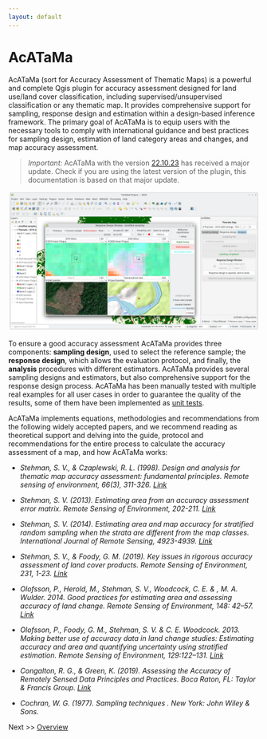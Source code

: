 ```yaml
---
layout: default
---
```


# AcATaMa

AcATaMa (sort for Accuracy Assessment of Thematic Maps) is a powerful and complete Qgis plugin for accuracy assessment
designed for land use/land cover classification, including supervised/unsupervised classification or any thematic map.
It provides comprehensive support for sampling, response design and estimation within a design-based inference
framework. The primary goal of AcATaMa is to equip users with the necessary tools to comply with international 
guidance and best practices for sampling design, estimation of land category areas and changes, and map accuracy 
assessment.

> *Important:* AcATaMa with the version [22.10.23](https://github.com/SMByC/AcATaMa/releases/tag/22.10.23) has received
> a major update. Check if you are using the latest version of the plugin, this documentation is based on that major
> update.

![](img/overview.webp)

To ensure a good accuracy assessment AcATaMa provides three components: **sampling design**, used to select the
reference sample; the **response design**, which allows the evaluation protocol, and finally, the **analysis** 
procedures with different estimators. AcATaMa provides several sampling designs and estimators, but also 
comprehensive support for the response design process. AcATaMa has been manually tested with multiple real examples 
for all user cases in order to guarantee the quality of the results, some of them have been implemented as
[unit tests](https://github.com/SMByC/AcATaMa/actions/workflows/tests.yml).

AcATaMa implements equations, methodologies and recommendations from the following widely accepted papers,
and we recommend reading as theoretical support and delving into the guide, protocol and recommendations for the entire
process to calculate the accuracy assessment of a map, and how AcATaMa works:

+ *Stehman, S. V., & Czaplewski, R. L. (1998). Design and analysis for thematic map accuracy assessment: fundamental
  principles. Remote sensing of environment, 66(3), 311-326. [Link](https://doi.org/10.1016/S0034-4257(98)00010-8)*

+ *Stehman, S. V. (2013). Estimating area from an accuracy assessment error matrix. Remote Sensing of Environment,
  202-211. [Link](https://doi:10.1016/j.rse.2013.01.016)*

+ *Stehman, S. V. (2014). Estimating area and map accuracy for stratified random sampling when the strata are different
  from the map classes. International Journal of Remote Sensing,
  4923-4939. [Link](https://doi.org/10.1080/01431161.2014.930207)*

+ *Stehman, S. V., & Foody, G. M. (2019). Key issues in rigorous accuracy assessment of land cover products. Remote
  Sensing of Environment, 231, 1-23. [Link](https://doi.org/10.1016/j.rse.2019.05.018)*

+ *Olofsson, P., Herold, M., Stehman, S. V., Woodcock, C. E. & , M. A. Wulder. 2014. Good practices for estimating area
  and assessing accuracy of land change. Remote Sensing of Environment, 148:
  42–57. [Link](https://www.sciencedirect.com/science/article/pii/S0034425714000704)*

+ *Olofsson, P., Foody, G. M., Stehman, S. V. & C. E. Woodcock. 2013. Making better use of accuracy data in land change
  studies: Estimating accuracy and area and quantifying uncertainty using stratified estimation. Remote Sensing of
  Environment, 129:122–131. [Link](https://www.sciencedirect.com/science/article/pii/S0034425712004191?via%3Dihub)*

+ *Congalton, R. G., & Green, K. (2019). Assessing the Accuracy of Remotely Sensed Data Principles and Practices. Boca
  Raton, FL: Taylor & Francis Group. [Link](https://doi.org/10.1201/9780429052729)*

+ *Cochran, W. G. (1977). Sampling techniques . New York: John Wiley & Sons.*

Next >> [Overview](./overview)

